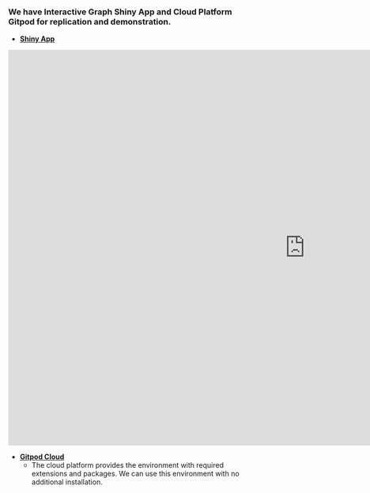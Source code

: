 ### We have Interactive Graph **Shiny App** and Cloud Platform **Gitpod** for replication and demonstration.

* [**Shiny App**](https://zwmei-metrics.shinyapps.io/boosted_hp_app/)

<iframe class="shrink" src="https://zwmei-metrics.shinyapps.io/boosted_hp_app/" width="1200" height="800" scrolling="auto" frameborder="0.2"></iframe>

* [**Gitpod Cloud** ](https://gitpod.io/#/github.com/zhentaoshi/bHP_R_pkg)
  - The cloud platform provides the environment with required extensions and packages. We can use this environment with no additional installation.
